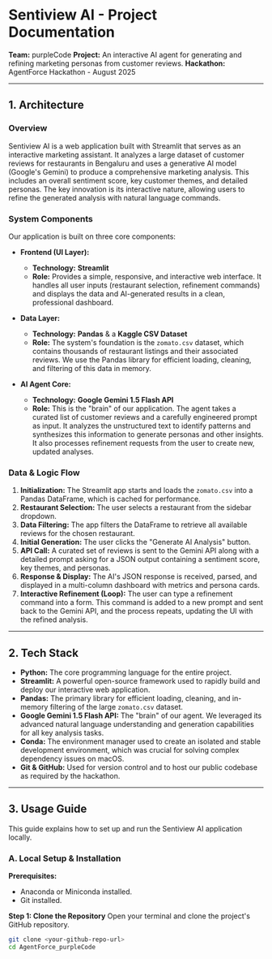 # Sentiview AI - Project Documentation

**Team:** purpleCode
**Project:** An interactive AI agent for generating and refining marketing personas from customer reviews.
**Hackathon:** AgentForce Hackathon - August 2025

---

## 1. Architecture

### Overview

Sentiview AI is a web application built with Streamlit that serves as an interactive marketing assistant. It analyzes a large dataset of customer reviews for restaurants in Bengaluru and uses a generative AI model (Google's Gemini) to produce a comprehensive marketing analysis. This includes an overall sentiment score, key customer themes, and detailed personas. The key innovation is its interactive nature, allowing users to refine the generated analysis with natural language commands.

### System Components

Our application is built on three core components:

* **Frontend (UI Layer):**
    * **Technology:** **Streamlit**
    * **Role:** Provides a simple, responsive, and interactive web interface. It handles all user inputs (restaurant selection, refinement commands) and displays the data and AI-generated results in a clean, professional dashboard.

* **Data Layer:**
    * **Technology:** **Pandas** & a **Kaggle CSV Dataset**
    * **Role:** The system's foundation is the `zomato.csv` dataset, which contains thousands of restaurant listings and their associated reviews. We use the Pandas library for efficient loading, cleaning, and filtering of this data in memory.

* **AI Agent Core:**
    * **Technology:** **Google Gemini 1.5 Flash API**
    * **Role:** This is the "brain" of our application. The agent takes a curated list of customer reviews and a carefully engineered prompt as input. It analyzes the unstructured text to identify patterns and synthesizes this information to generate personas and other insights. It also processes refinement requests from the user to create new, updated analyses.

### Data & Logic Flow

1.  **Initialization:** The Streamlit app starts and loads the `zomato.csv` into a Pandas DataFrame, which is cached for performance.
2.  **Restaurant Selection:** The user selects a restaurant from the sidebar dropdown.
3.  **Data Filtering:** The app filters the DataFrame to retrieve all available reviews for the chosen restaurant.
4.  **Initial Generation:** The user clicks the "Generate AI Analysis" button.
5.  **API Call:** A curated set of reviews is sent to the Gemini API along with a detailed prompt asking for a JSON output containing a sentiment score, key themes, and personas.
6.  **Response & Display:** The AI's JSON response is received, parsed, and displayed in a multi-column dashboard with metrics and persona cards.
7.  **Interactive Refinement (Loop):** The user can type a refinement command into a form. This command is added to a new prompt and sent back to the Gemini API, and the process repeats, updating the UI with the refined analysis.

---

## 2. Tech Stack

* **Python:** The core programming language for the entire project.
* **Streamlit:** A powerful open-source framework used to rapidly build and deploy our interactive web application.
* **Pandas:** The primary library for efficient loading, cleaning, and in-memory filtering of the large `zomato.csv` dataset.
* **Google Gemini 1.5 Flash API:** The "brain" of our agent. We leveraged its advanced natural language understanding and generation capabilities for all key analysis tasks.
* **Conda:** The environment manager used to create an isolated and stable development environment, which was crucial for solving complex dependency issues on macOS.
* **Git & GitHub:** Used for version control and to host our public codebase as required by the hackathon.

---

## 3. Usage Guide

This guide explains how to set up and run the Sentiview AI application locally.

### A. Local Setup & Installation

**Prerequisites:**
* Anaconda or Miniconda installed.
* Git installed.

**Step 1: Clone the Repository**
Open your terminal and clone the project's GitHub repository.
```bash
git clone <your-github-repo-url>
cd AgentForce_purpleCode
